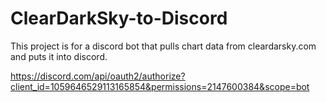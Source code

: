 # ClearDarkSky-to-Discord


This project is for a discord bot that pulls chart data from cleardarsky.com and puts it into discord.


https://discord.com/api/oauth2/authorize?client_id=1059646529113165854&permissions=2147600384&scope=bot
